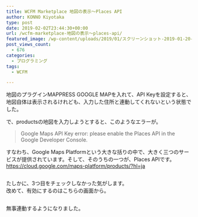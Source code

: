 ```yaml
---
title: WCFM Marketplace 地図の表示〜Places API
author: KONNO Kiyotaka
type: post
date: 2019-02-02T23:44:30+00:00
url: /wcfm-marketplace-地図の表示〜places-api/
featured_image: /wp-content/uploads/2019/01/スクリーンショット-2019-01-20-22.17.58.jpg
post_views_count:
  - 676
categories:
  - プログラミング
tags:
  - WCFM

---
```

地図のプラグインMAPPRESS GOOGLE MAPを入れて、API Keyを設定すると、地図自体は表示されるけれども、入力した住所と連動してくれないという状態でした。

で、productsの地図を入力しようとすると、このようなエラーが。

<blockquote class="wp-block-quote">
  <p>
    Google Maps API Key error: please enable the Places API in the Google Developer Console.
  </p>
</blockquote>

すなわち、Google Maps Platformという大きな括りの中で、大きく三つのサービスが提供されています。そして、そのうちの一つが、Places APIです。  
<a rel="noreferrer noopener" target="_blank" href="https://cloud.google.com/maps-platform/products/?hl=ja&authuser=0">https://cloud.google.com/maps-platform/products/?hl=ja</a><figure class="wp-block-image">

<img src="https://i0.wp.com/www.programmers-office.ml/wp-content/uploads/2019/02/スクリーンショット-2019-02-02-22.46.23.jpg?ssl=1" alt="" class="wp-image-2781" srcset="https://i0.wp.com/www.programmers-office.ml/wp-content/uploads/2019/02/スクリーンショット-2019-02-02-22.46.23.jpg?w=600&ssl=1 600w, https://i0.wp.com/www.programmers-office.ml/wp-content/uploads/2019/02/スクリーンショット-2019-02-02-22.46.23.jpg?resize=300%2C192&ssl=1 300w" sizes="(max-width: 600px) 100vw, 600px" data-recalc-dims="1" /> </figure> 

たしかに、3つ目をチェックしなかった気がします。  
改めて、有効にするのはこちらの画面から。<figure class="wp-block-image">

<img src="https://i2.wp.com/www.programmers-office.ml/wp-content/uploads/2019/02/スクリーンショット-2019-02-02-22.48.16.jpg?ssl=1" alt="" class="wp-image-2782" srcset="https://i2.wp.com/www.programmers-office.ml/wp-content/uploads/2019/02/スクリーンショット-2019-02-02-22.48.16.jpg?w=800&ssl=1 800w, https://i2.wp.com/www.programmers-office.ml/wp-content/uploads/2019/02/スクリーンショット-2019-02-02-22.48.16.jpg?resize=300%2C205&ssl=1 300w, https://i2.wp.com/www.programmers-office.ml/wp-content/uploads/2019/02/スクリーンショット-2019-02-02-22.48.16.jpg?resize=768%2C524&ssl=1 768w" sizes="(max-width: 800px) 100vw, 800px" data-recalc-dims="1" /> </figure> 

無事連動するようになりました。